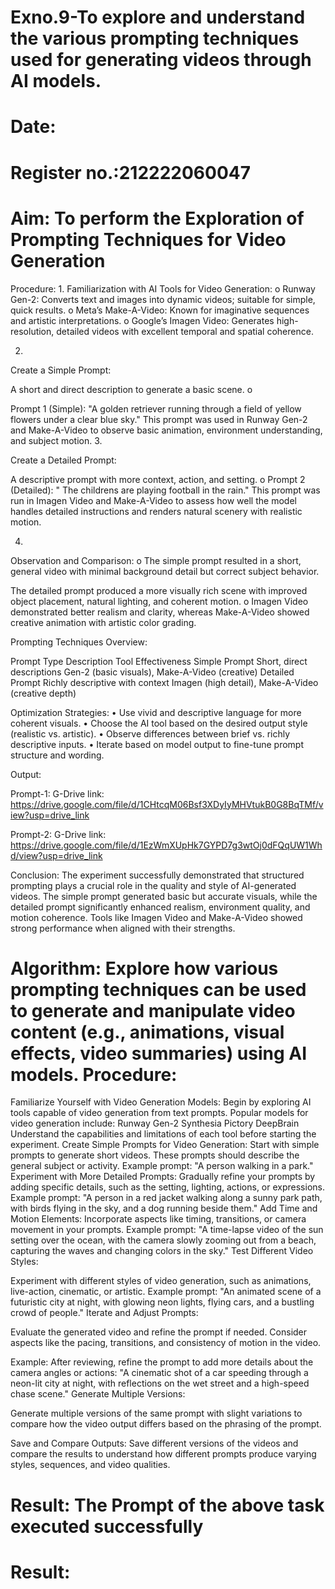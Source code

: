 # Exno.9-To explore and understand the various prompting techniques used for generating videos through AI models. 

# Date: 
# Register no.:212222060047
# Aim: To perform the Exploration of Prompting Techniques for Video Generation

Procedure:
1.
Familiarization with AI Tools for Video Generation:
o
Runway Gen-2: Converts text and images into dynamic videos; suitable for simple, quick results.
o
Meta’s Make-A-Video: Known for imaginative sequences and artistic interpretations.
o
Google’s Imagen Video: Generates high-resolution, detailed videos with excellent temporal and spatial coherence.

2.
Create a Simple Prompt:

A short and direct description to generate a basic scene.
o

Prompt 1 (Simple): "A golden retriever running through a field of yellow flowers under a clear blue sky."
This prompt was used in Runway Gen-2 and Make-A-Video to observe basic animation, environment understanding, and subject motion.
3.

Create a Detailed Prompt:

A descriptive prompt with more context, action, and setting.
o
Prompt 2 (Detailed): " The childrens are playing football in the rain."
This prompt was run in Imagen Video and Make-A-Video to assess how well the model handles detailed instructions and renders natural scenery with realistic motion.

4.
Observation and Comparison:
o
The simple prompt resulted in a short, general video with minimal background detail but correct subject behavior.

The detailed prompt produced a more visually rich scene with improved object placement, natural lighting, and coherent motion.
o
Imagen Video demonstrated better realism and clarity, whereas Make-A-Video showed creative animation with artistic color grading.

Prompting Techniques Overview:

Prompt Type
Description
Tool Effectiveness Simple Prompt Short, direct descriptions Gen-2 (basic visuals), Make-A-Video (creative)
Detailed Prompt
Richly descriptive with context
Imagen (high detail), Make-A-Video (creative depth)

Optimization Strategies:
•
Use vivid and descriptive language for more coherent visuals.
•
Choose the AI tool based on the desired output style (realistic vs. artistic).
•
Observe differences between brief vs. richly descriptive inputs.
•
Iterate based on model output to fine-tune prompt structure and wording.

Output:

Prompt-1:
G-Drive link:
https://drive.google.com/file/d/1CHtcqM06Bsf3XDyIyMHVtukB0G8BqTMf/view?usp=drive_link

Prompt-2:
G-Drive link: 
https://drive.google.com/file/d/1EzWmXUpHk7GYPD7g3wtOj0dFQqUW1Whd/view?usp=drive_link

Conclusion:
The experiment successfully demonstrated that structured prompting plays a crucial role in the quality and style of AI-generated videos. The simple prompt generated basic but accurate visuals, while the detailed prompt significantly enhanced realism, environment quality, and motion coherence. Tools like Imagen Video and Make-A-Video showed strong performance when aligned with their strengths.

# Algorithm: Explore how various prompting techniques can be used to generate and manipulate video content (e.g., animations, visual effects, video summaries) using AI models. Procedure:

Familiarize Yourself with Video Generation Models:
Begin by exploring AI tools capable of video generation from text prompts. Popular models for video generation include:
Runway Gen-2
Synthesia
Pictory
DeepBrain
Understand the capabilities and limitations of each tool before starting the experiment.
Create Simple Prompts for Video Generation:
Start with simple prompts to generate short videos. These prompts should describe the general subject or activity.
Example prompt: "A person walking in a park."
Experiment with More Detailed Prompts:
Gradually refine your prompts by adding specific details, such as the setting, lighting, actions, or expressions.
Example prompt: "A person in a red jacket walking along a sunny park path, with birds flying in the sky, and a dog running beside them."
Add Time and Motion Elements:
Incorporate aspects like timing, transitions, or camera movement in your prompts.
Example prompt: "A time-lapse video of the sun setting over the ocean, with the camera slowly zooming out from a beach, capturing the waves and changing colors in the sky."
Test Different Video Styles:

Experiment with different styles of video generation, such as animations, live-action, cinematic, or artistic.
Example prompt: "An animated scene of a futuristic city at night, with glowing neon lights, flying cars, and a bustling crowd of people."
Iterate and Adjust Prompts:

Evaluate the generated video and refine the prompt if needed. Consider aspects like the pacing, transitions, and consistency of motion in the video.

Example: After reviewing, refine the prompt to add more details about the camera angles or actions: "A cinematic shot of a car speeding through a neon-lit city at night, with reflections on the wet street and a high-speed chase scene."
Generate Multiple Versions:

Generate multiple versions of the same prompt with slight variations to compare how the video output differs based on the phrasing of the prompt.

Save and Compare Outputs:
Save different versions of the videos and compare the results to understand how different prompts produce varying styles, sequences, and video qualities.


# Result: The Prompt of the above task executed successfully









# Result:


